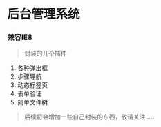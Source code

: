 # 后台管理系统

 ### 兼容IE8 ###


> 封装的几个插件
1. 各种弹出框
2. 步骤导航
3. 动态标签页
3. 表单验证
5. 简单文件树


> 后续将会增加一些自己封装的东西，敬请关注.....
